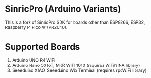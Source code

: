 # SinricPro (Arduino Variants)

This is a fork of SinricPro SDK for boards other than ESP8266, ESP32, Raspberry Pi Pico W (PR2040). 

# Supported Boards

1. Arduino UNO R4 WiFi
2. Arduino Nano 33 IoT, MKR WIFI 1010 (requires WiFiNINA library)
3. Seeeduino XIAO, Seeeduino Wio Terminal (requires rpcWiFi library)
